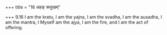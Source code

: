 +++
title = "16 अहङ् क्रतुरहम्"

+++
9.16 I am the kratu, I am the yajna, I am the svadha, I am the ausadha,
I am the mantra, I Myself am the ajya, I am the fire, and I am the act
of offering.
